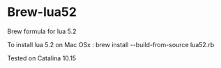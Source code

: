 # Brew-lua52
Brew formula for lua 5.2

To install lua 5.2 on Mac OSx :
  brew install --build-from-source lua52.rb
  
Tested on Catalina 10.15
